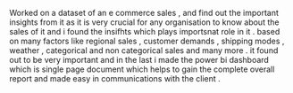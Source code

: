 Worked on a dataset of an e commerce sales , and find out the important insights from it as it is very crucial for any organisation 
to know about the sales of it and i found the insifhts which plays importsnat role in it .
based on many factors like regional sales , customer demands , shipping modes , weather , categorical and non categorical sales and many more .
it found out to be very important and in the last i made the power bi dashboard which is single page document which helps to gain the complete overall report and made easy in communications with the client .
